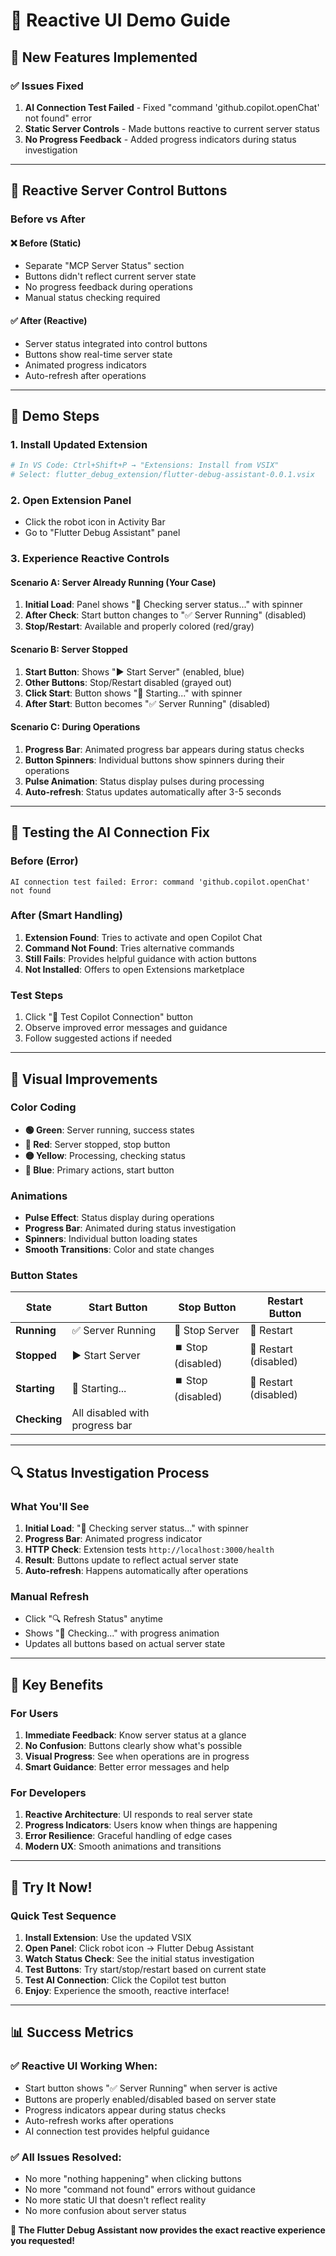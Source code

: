 # 🎯 Reactive UI Demo Guide

## 🎉 New Features Implemented

### ✅ Issues Fixed
1. **AI Connection Test Failed** - Fixed "command 'github.copilot.openChat' not found" error
2. **Static Server Controls** - Made buttons reactive to current server status  
3. **No Progress Feedback** - Added progress indicators during status investigation

---

## 🚀 Reactive Server Control Buttons

### Before vs After

#### ❌ Before (Static)
- Separate "MCP Server Status" section
- Buttons didn't reflect current server state
- No progress feedback during operations
- Manual status checking required

#### ✅ After (Reactive)
- Server status integrated into control buttons
- Buttons show real-time server state
- Animated progress indicators
- Auto-refresh after operations

---

## 🎯 Demo Steps

### 1. Install Updated Extension
```bash
# In VS Code: Ctrl+Shift+P → "Extensions: Install from VSIX"
# Select: flutter_debug_extension/flutter-debug-assistant-0.0.1.vsix
```

### 2. Open Extension Panel
- Click the robot icon in Activity Bar
- Go to "Flutter Debug Assistant" panel

### 3. Experience Reactive Controls

#### Scenario A: Server Already Running (Your Case)
1. **Initial Load**: Panel shows "🔄 Checking server status..." with spinner
2. **After Check**: Start button changes to "✅ Server Running" (disabled)
3. **Stop/Restart**: Available and properly colored (red/gray)

#### Scenario B: Server Stopped
1. **Start Button**: Shows "▶️ Start Server" (enabled, blue)
2. **Other Buttons**: Stop/Restart disabled (grayed out)
3. **Click Start**: Button shows "🔄 Starting..." with spinner
4. **After Start**: Button becomes "✅ Server Running" (disabled)

#### Scenario C: During Operations
1. **Progress Bar**: Animated progress bar appears during status checks
2. **Button Spinners**: Individual buttons show spinners during their operations
3. **Pulse Animation**: Status display pulses during processing
4. **Auto-refresh**: Status updates automatically after 3-5 seconds

---

## 🧪 Testing the AI Connection Fix

### Before (Error)
```
AI connection test failed: Error: command 'github.copilot.openChat' not found
```

### After (Smart Handling)
1. **Extension Found**: Tries to activate and open Copilot Chat
2. **Command Not Found**: Tries alternative commands
3. **Still Fails**: Provides helpful guidance with action buttons
4. **Not Installed**: Offers to open Extensions marketplace

### Test Steps
1. Click "🧪 Test Copilot Connection" button
2. Observe improved error messages and guidance
3. Follow suggested actions if needed

---

## 🎨 Visual Improvements

### Color Coding
- **🟢 Green**: Server running, success states
- **🔴 Red**: Server stopped, stop button
- **🟡 Yellow**: Processing, checking status
- **🔵 Blue**: Primary actions, start button

### Animations
- **Pulse Effect**: Status display during operations
- **Progress Bar**: Animated during status investigation
- **Spinners**: Individual button loading states
- **Smooth Transitions**: Color and state changes

### Button States
| State | Start Button | Stop Button | Restart Button |
|-------|--------------|-------------|----------------|
| **Running** | ✅ Server Running | 🔴 Stop Server | 🔄 Restart |
| **Stopped** | ▶️ Start Server | ⏹️ Stop (disabled) | 🔄 Restart (disabled) |
| **Starting** | 🔄 Starting... | ⏹️ Stop (disabled) | 🔄 Restart (disabled) |
| **Checking** | All disabled with progress bar | | |

---

## 🔍 Status Investigation Process

### What You'll See
1. **Initial Load**: "🔄 Checking server status..." with spinner
2. **Progress Bar**: Animated progress indicator
3. **HTTP Check**: Extension tests `http://localhost:3000/health`
4. **Result**: Buttons update to reflect actual server state
5. **Auto-refresh**: Happens automatically after operations

### Manual Refresh
- Click "🔍 Refresh Status" anytime
- Shows "🔄 Checking..." with progress animation
- Updates all buttons based on actual server state

---

## 🎯 Key Benefits

### For Users
1. **Immediate Feedback**: Know server status at a glance
2. **No Confusion**: Buttons clearly show what's possible
3. **Visual Progress**: See when operations are in progress
4. **Smart Guidance**: Better error messages and help

### For Developers
1. **Reactive Architecture**: UI responds to real server state
2. **Progress Indicators**: Users know when things are happening
3. **Error Resilience**: Graceful handling of edge cases
4. **Modern UX**: Smooth animations and transitions

---

## 🚀 Try It Now!

### Quick Test Sequence
1. **Install Extension**: Use the updated VSIX
2. **Open Panel**: Click robot icon → Flutter Debug Assistant
3. **Watch Status Check**: See the initial status investigation
4. **Test Buttons**: Try start/stop/restart based on current state
5. **Test AI Connection**: Click the Copilot test button
6. **Enjoy**: Experience the smooth, reactive interface!

---

## 📊 Success Metrics

### ✅ Reactive UI Working When:
- Start button shows "✅ Server Running" when server is active
- Buttons are properly enabled/disabled based on server state
- Progress indicators appear during status checks
- Auto-refresh works after operations
- AI connection test provides helpful guidance

### ✅ All Issues Resolved:
- No more "nothing happening" when clicking buttons
- No more "command not found" errors without guidance
- No more static UI that doesn't reflect reality
- No more confusion about server status

**🎉 The Flutter Debug Assistant now provides the exact reactive experience you requested!** 